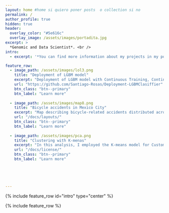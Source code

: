 ```yaml
---
layout: home #home si quiero poner posts  o collection si no 
permalink: /
author_profile: true
hidden: true
header:  
  overlay_color: "#5e616c"
  overlay_image: /assets/images/portadita.jpg
excerpt: >
  *Genomic and Data Scientist*. <br />
intro: 
  - excerpt: '*You can find more information about my projects in my portfolio*'

feature_row:
  - image_path: /assets/images/lol3.png 
    title: "Deployment of LGBM model"
    excerpt: "Deployment of LGBM model with Continuous Training, Continuous Integration and Continuous Deployment."
    url: "https://github.com/Santiago-Rosas/Deployment-LGBMClasiffier"
    btn_class: "btn--primary"
    btn_label: "Learn more"
  
  - image_path: /assets/images/map8.png
    title: "Bicycle accidents in Mexico City"
    excerpt: "Map describing bicycle-related accidents distributed across Mexico city districts."
    url: "/docs/layouts/"
    btn_class: "btn--primary"
    btn_label: "Learn more"
  
  - image_path: /assets/images/pca.png
    title: "Clustering with K-menas"
    excerpt: "In this analysis, I employed the K-means model for Customer Personality Analysis Data."
    url: "/docs/license/"
    btn_class: "btn--primary"
    btn_label: "Learn more"   
  
  



---
```

{% include feature_row id="intro" type="center" %}

{% include feature_row %}

